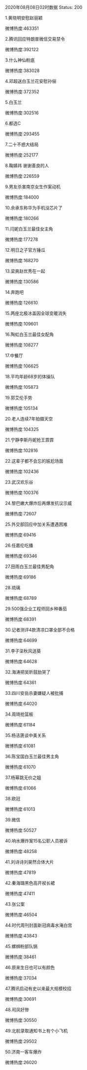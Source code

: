 2020年08月08日02时数据
Status: 200

1.黄晓明安慰赵丽颖

微博热度:463351

2.腾讯回应特朗普微信交易禁令

微博热度:392122

3.什么神仙粉底

微博热度:383028

4.邓超送白玉兰花安慰孙俪

微博热度:372352

5.白玉兰

微博热度:302516

6.都选C

微博热度:293455

7.二十不惑大结局

微博热度:252177

8.鞠婧祎 谢谢善良的人

微博热度:226559

9.男友杀害南京女生作案动机

微博热度:184000

10.余承东称华为手机没芯片了

微博热度:180266

11.闫妮白玉兰最佳女主角

微博热度:177278

12.明日之子官方锤瓜

微博热度:168270

13.梁爽赵优秀在一起

微博热度:130586

14.奔跑吧

微博热度:126610

15.两座北极冰盖因全球变暖消失

微博热度:109601

16.陶虹白玉兰最佳女配角

微博热度:108277

17.中餐厅

微博热度:106625

18.平均年龄68岁的体操队

微博热度:105873

19.郭艾伦手势

微博热度:105134

20.老人连续7年拍摄天空

微博热度:104325

21.宁静李斯丹妮抢王霏霏

微博热度:102816

22.这辈子都不会忘的尴尬场面

微博热度:102436

23.武汉欢乐谷

微博热度:100376

24.黎巴嫩大爆炸后再爆发抗议示威

微博热度:72607

25.外交部回应中加关系遭遇困难

微博热度:69416

26.任嘉伦吃播

微博热度:69346

27.田雨白玉兰最佳男配角

微博热度:69186

28.琉璃

微博热度:68789

29.500强企业工程师回乡种番茄

微博热度:68391

30.记者测评4款清凉口罩全部不合格

微博热度:64699

31.李子柒秋风送葵

微博热度:64628

32.海涛把吴昕鼓励哭了

微博热度:64361

33.四川安岳杀妻嫌疑人被批捕

微博热度:64020

34.周琦抢篮板

微博热度:61184

35.杨洁篪谈中美关系

微博热度:61081

36.陈宝国白玉兰最佳男主角

微博热度:61070

37.杨幂跳无价之姐

微博热度:61066

38.欧冠

微博热度:61013

39.微信

微博热度:50527

40.响水爆炸案15名公职人员被诉

微博热度:48258

41.刘诗诗刘昊然合体大片

微博热度:47819

42.秦海璐黑色高开衩长裙

微博热度:47411

43.张公案

微博热度:46504

44.时代周刊封面新冠病毒水淹白宫

微博热度:43843

45.螺蛳粉部队锅

微博热度:38461

46.原来生日也可以有颜色

微博热度:37034

47.腾讯启动有史以来最大规模校招

微博热度:30691

48.司凤好惨

微博热度:30550

49.北航录取通知书上有个小飞机

微博热度:29502

50.济南一客车爆炸

微博热度:26020

